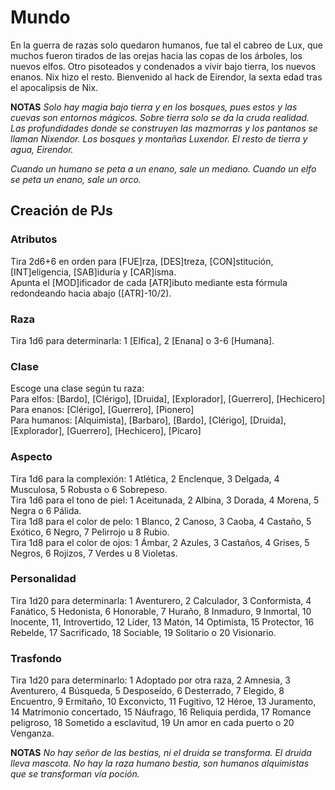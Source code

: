 
# Mundo
En la guerra de razas solo quedaron humanos, fue tal el cabreo de Lux, que muchos fueron tirados de las orejas hacia las copas de los árboles, los nuevos elfos. Otro pisoteados y condenados a vivir bajo tierra, los nuevos enanos. Nix hizo el resto. 
Bienvenido al hack de Eirendor, la sexta edad tras el apocalipsis de Nix.

**NOTAS** 
*Solo hay magia bajo tierra y en los bosques, pues estos y las cuevas son entornos mágicos.
Sobre tierra solo se da la cruda realidad.
Las profundidades donde se construyen las mazmorras y los pantanos se llaman Nixendor. Los bosques y montañas Luxendor. El resto de tierra y agua, Eirendor.*

*Cuando un humano se peta a un enano, sale un mediano.
Cuando un elfo se peta un enano, sale un orco.*

## Creación de PJs
### Atributos
Tira 2d6+6 en orden para [FUE]rza, [DES]treza, [CON]stitución, [INT]eligencia, [SAB]iduría y [CAR]isma.  
Apunta el [MOD]ificador de cada [ATR]ibuto mediante esta fórmula redondeando hacia abajo ([ATR]-10/2).

### Raza
Tira 1d6 para determinarla: 1 [Elfica], 2 [Enana] o 3-6 [Humana].

### Clase
Escoge una clase según tu raza:  
Para elfos: [Bardo], [Clérigo], [Druida], [Explorador], [Guerrero], [Hechicero]  
Para enanos: [Clérigo], [Guerrero], [Pionero]  
Para humanos: [Alquimista], [Barbaro], [Bardo], [Clérigo], [Druida], [Explorador], [Guerrero], [Hechicero], [Pícaro]

### Aspecto
Tira 1d6 para la complexión: 1 Atlética, 2 Enclenque, 3 Delgada, 4 Musculosa, 5 Robusta o 6 Sobrepeso.  
Tira 1d6 para el tono de piel: 1 Aceitunada, 2 Albina, 3 Dorada, 4 Morena, 5 Negra o 6 Pálida.  
Tira 1d8 para el color de pelo: 1 Blanco, 2 Canoso, 3 Caoba, 4 Castaño, 5 Exótico, 6 Negro, 7 Pelirrojo u 8 Rubio.  
Tira 1d8 para el color de ojos: 1 Ámbar, 2 Azules, 3 Castaños, 4 Grises, 5 Negros, 6 Rojizos, 7 Verdes u 8 Violetas.

### Personalidad
Tira 1d20 para determinarla: 1 Aventurero, 2 Calculador, 3 Conformista, 4 Fanático, 5 Hedonista, 6 Honorable, 7 Huraño, 8 Inmaduro, 9 Inmortal, 10 Inocente, 11, Introvertido, 12 Líder, 13 Matón, 14 Optimista, 15 Protector, 16 Rebelde, 17 Sacrificado, 18 Sociable, 19 Solitario o 20 Visionario.

### Trasfondo
Tira 1d20 para determinarlo: 1 Adoptado por otra raza, 2 Amnesia, 3 Aventurero, 4 Búsqueda, 5 Desposeído, 6 Desterrado, 7 Elegido, 8 Encuentro, 9 Ermitaño, 10 Exconvicto, 11 Fugitivo, 12 Héroe, 13 Juramento, 14 Matrimonio concertado, 15 Náufrago, 16 Reliquia perdida, 17 Romance peligroso, 18 Sometido a esclavitud, 19 Un amor en cada puerto o 20 Venganza.

**NOTAS** 
*No hay señor de las bestias, ni el druida se transforma. El druida lleva mascota.
No hay la raza humano bestia, son humanos alquimistas que se transforman vía poción.*
